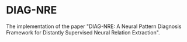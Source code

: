 # DIAG-NRE
The implementation of the paper "DIAG-NRE: A Neural Pattern Diagnosis Framework for Distantly Supervised Neural Relation Extraction".
